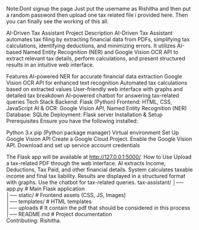 Note:Dont signup the page Just put the username as Rishitha and then put a random password then upload one tax related file i provided here. Then you can finally see the working of this all.

AI-Driven Tax Assistant
Project Description
AI-Driven Tax Assistant automates tax filing by extracting financial data from PDFs, simplifying tax calculations, identifying deductions, and minimizing errors. It utilizes AI-based Named Entity Recognition (NER) and Google Vision OCR API to extract relevant tax details, perform calculations, and present structured results in an intuitive web interface.

Features
AI-powered NER for accurate financial data extraction
Google Vision OCR API for enhanced text recognition
Automated tax calculations based on extracted values
User-friendly web interface with graphs and detailed tax breakdown
AI-powered chatbot for answering tax-related queries
Tech Stack
Backend: Flask (Python)
Frontend: HTML, CSS, JavaScript
AI & OCR: Google Vision API, Named Entity Recognition (NER)
Database: SQLite
Deployment: Flask server
Installation & Setup
Prerequisites
Ensure you have the following installed:

Python 3.x
pip (Python package manager)
Virtual environment
Set Up Google Vision API
Create a Google Cloud Project.
Enable the Google Vision API.
Download and set up service account credentials

The Flask app will be available at http://127.0.0.1:5000/.
How to Use
Upload a tax-related PDF through the web interface.
AI extracts Income, Deductions, Tax Paid, and other financial details.
System calculates taxable income and final tax liability.
Results are displayed in a structured format with graphs.
Use the chatbot for tax-related queries.
tax-assistant/
│── app.py                # Main Flask application  
│── static/               # Frontend assets (CSS, JS, Images)  
│── templates/            # HTML templates  
│── uploads               # It contain the pdf that should be considered in this process  
│── README.md             # Project documentation  
Contributing:
Rishitha.


